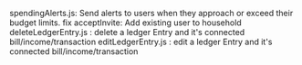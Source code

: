 spendingAlerts.js: Send alerts to users when they approach or exceed their budget limits.
fix acceptInvite: Add existing user to household
deleteLedgerEntry.js : delete a ledger Entry and it's connected bill/income/transaction
editLedgerEntry.js : edit a ledger Entry and it's connected bill/income/transaction
